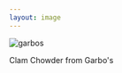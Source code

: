 ```yaml
---
layout: image
---
```

<img src="http://i.rodmachen.com/garbos/garbos-2.jpg" alt="garbos">
<p>Clam Chowder from Garbo's</p>